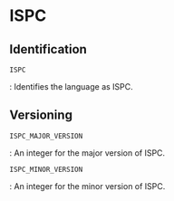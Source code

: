 # ISPC

## Identification

`ISPC`

:   Identifies the language as ISPC.

## Versioning

`ISPC_MAJOR_VERSION`

:   An integer for the major version of ISPC.

`ISPC_MINOR_VERSION`

:   An integer for the minor version of ISPC.

